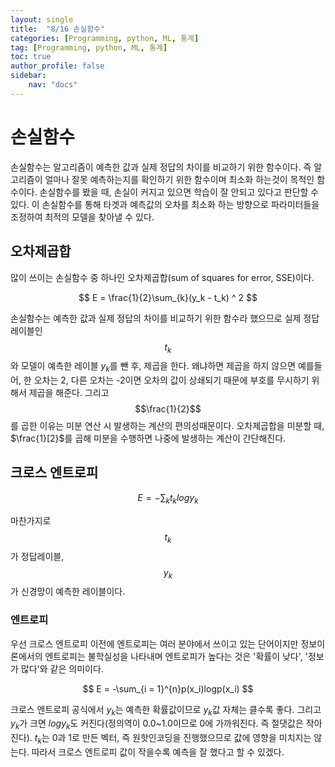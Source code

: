 ```yaml
---
layout: single
title:  "8/16 손실함수"
categories: [Programming, python, ML, 통계]
tag: [Programming, python, ML, 통계]
toc: true
author_profile: false
sidebar:
    nav: "docs"
---
```


# 손실함수

손실함수는 알고리즘이 예측한 값과 실제 정답의 차이를 비교하기 위한 함수이다. 즉 알고리즘이 얼마나 잘못 예측하는지를 확인하기 위한 함수이며 최소화 하는것이 목적인 함수이다. 손실함수를 봤을 때, 손실이 커지고 있으면 학습이 잘 안되고 있다고 판단할 수 있다. 이 손실함수를 통해 타겟과 예측값의 오차를 최소화 하는 방향으로 파라미터들을 조정하여 최적의 모델을 찾아낼 수 있다.



## 오차제곱합

많이 쓰이는 손실함수 중 하나인 오차제곱합(sum of squares for error, SSE)이다.


$$
E = \frac{1}{2}\sum_{k}(y_k - t_k) ^ 2
$$


손실함수는 예측한 값과 실제 정답의 차이를 비교하기 위한 함수라 했으므로 실제 정답레이블인 $$t_k$$ 와 모델이 예측한 레이블 $y_k$를 뺀 후, 제곱을 한다. 왜냐하면 제곱을 하지 않으면 예를들어, 한 오차는 2, 다른 오차는 -2이면 오차의 값이 상쇄되기 때문에 부호를 무시하기 위해서 제곱을 해준다. 그리고 $$\frac{1}{2}$$를 곱한 이유는 미분 연산 시 발생하는 계산의 편의성때문이다. 오차제곱합을 미분할 때, $\frac{1}[2}$를 곱해 미분을 수행하면 나중에 발생하는 계산이 간단해진다.



## 크로스 엔트로피


$$
E = -\sum_{k}t_klogy_k
$$


마찬가지로 $$t_k$$가 정답레이블, $$y_k$$가 신경망이 예측한 레이블이다.

### 엔트로피

우선 크로스 엔트로피 이전에 엔트로피는 여러 분야에서 쓰이고 있는 단어이지만 정보이론에서의 엔트로피는 불학실성을 나타내며 엔트로피가 높다는 것은 '확률이 낮다', '정보가 많다'와 같은 의미이다.


$$
E = -\sum_{i = 1}^{n}p(x_i)logp(x_i)
$$


크로스 엔트로피 공식에서 $y_k$는 예측한 확률값이므로 $y_k$값 자체는 클수록 좋다. 그리고 $y_k$가 크면 $logy_k$도 커진다(정의역이 0.0~1.0이므로 0에 가까워진다. 즉 절댓값은 작아진다). $t_k$는 0과 1로 만든 벡터, 즉 원핫인코딩을 진행했으므로 값에 영향을 미치지는 않는다. 따라서 크로스 엔트로피 값이 작을수록 예측을 잘 했다고 할 수 있겠다.

